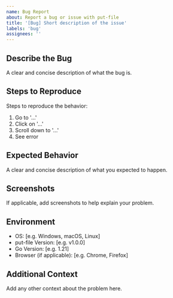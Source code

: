 ```yaml
---
name: Bug Report
about: Report a bug or issue with put-file
title: '[Bug] Short description of the issue'
labels: 'bug'
assignees: ''
---
```


## Describe the Bug
A clear and concise description of what the bug is.

## Steps to Reproduce
Steps to reproduce the behavior:
1. Go to '...'
2. Click on '...'
3. Scroll down to '...'
4. See error

## Expected Behavior
A clear and concise description of what you expected to happen.

## Screenshots
If applicable, add screenshots to help explain your problem.

## Environment
- OS: [e.g. Windows, macOS, Linux]
- put-file Version: [e.g. v1.0.0]
- Go Version: [e.g. 1.21]
- Browser (if applicable): [e.g. Chrome, Firefox]

## Additional Context
Add any other context about the problem here.